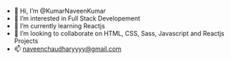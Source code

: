 - 👋 Hi, I’m @KumarNaveenKumar
- 👀 I’m interested in Full Stack Developement
- 🌱 I’m currently learning Reactjs
- 💞️ I’m looking to collaborate on HTML, CSS, Sass, Javascript and Reactjs Projects
- 📫 naveenchaudharyyyy@gmail.com

<!---
KumarNaveenKumar/KumarNaveenKumar is a ✨ special ✨ repository because its `README.md` (this file) appears on your GitHub profile.
You can click the Preview link to take a look at your changes.
--->
